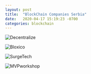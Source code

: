 ```yaml
---
layout: post
title:  "BlockChain Companies Serbia"
date:   2020-04-17 15:19:23 -0700
categories: blockchain
---
```


![Decentralize](https://decentralize.rs/)

![Bloxico](https://bloxico.com/)

![SurgeTech](https://www.surgetech.eu/)

![MVPworkshop](https://mvpworkshop.co/)
